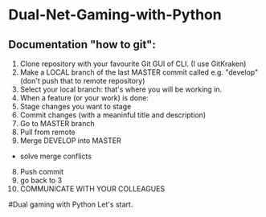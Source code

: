 # Dual-Net-Gaming-with-Python
## Documentation "how to git":
1. Clone repository with your favourite Git GUI of CLI. (I use GitKraken)
2. Make a LOCAL branch of the last MASTER commit called e.g. "develop" (don't push that to remote repository)
3. Select your local branch: that's where you will be working in.
4. When a feature (or your work) is done:
  1. Stage changes you want to stage
  2. Commit changes (with a meaninful title and description)
5. Go to MASTER branch
6. Pull from remote
7. Merge DEVELOP into MASTER
  * solve merge conflicts
8. Push commit
9. go back to 3
10. COMMUNICATE WITH YOUR COLLEAGUES

#Dual gaming with Python
Let's start.
